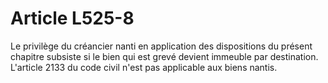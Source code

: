 # Article L525-8

Le privilège du créancier nanti en application des dispositions du présent chapitre subsiste si le bien qui est grevé devient immeuble par destination.   L'article 2133 du code civil n'est pas applicable aux biens nantis.